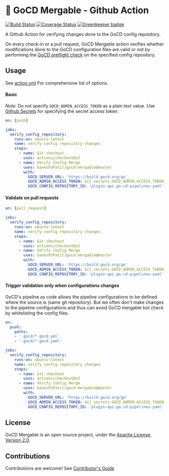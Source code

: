 # 🚀 GoCD Mergable - Github Action

[![Build Status](https://travis-ci.org/GaneshSPatil/gocd-mergable.svg?branch=master)](https://travis-ci.org/GaneshSPatil/gocd-mergable)
[![Coverage Status](https://coveralls.io/repos/github/GaneshSPatil/gocd-mergable/badge.svg)](https://coveralls.io/github/GaneshSPatil/gocd-mergable)
[![Greenkeeper badge](https://badges.greenkeeper.io/GaneshSPatil/gocd-mergable.svg)](https://greenkeeper.io/)

A Github Action for verifying changes done to the GoCD config repository. 

On every check-in or a pull request, GoCD Mergable action verifies whether modifications done to the GoCD configuration files are valid or not by performing the [GoCD preflight check](https://api.gocd.org/current/#preflight-check-of-config-repo-configurations) on the specified config repository.  


## Usage

See [action.yml](https://github.com/actions/gocd-mergable/blob/master/action.yml) For comprehensive list of options.

#### Basic 

*Note:* Do not specify `GOCD_ADMIN_ACCESS_TOKEN` as a plain text value. 
Use [Github Secrets](https://help.github.com/en/actions/automating-your-workflow-with-github-actions/creating-and-using-encrypted-secrets) for specifying the secret access token.

```yaml
on: [push]

jobs:
  verify_config_repository:
    runs-on: ubuntu-latest
    name: verify config repository changes
    steps:
      - name: Git checkout
        uses: actions/checkout@v2
      - name: Verify Config Merge
        uses: GaneshSPatil/gocd-mergable@master
        with:
          GOCD_SERVER_URL: 'https://build.gocd.org/go'
          GOCD_ADMIN_ACCESS_TOKEN: ${{ secrets.GOCD_ADMIN_ACCESS_TOKEN }}
          GOCD_CONFIG_REPOSITORY_ID: 'plugin-api.go.cd-pipelines-yaml'
```

#### Validate on pull requests

```yaml
on: [pull_request]

jobs:
  verify_config_repository:
    runs-on: ubuntu-latest
    name: verify config repository changes
    steps:
      - name: Git checkout
        uses: actions/checkout@v2
      - name: Verify Config Merge
        uses: GaneshSPatil/gocd-mergable@master
        with:
          GOCD_SERVER_URL: 'https://build.gocd.org/go'
          GOCD_ADMIN_ACCESS_TOKEN: ${{ secrets.GOCD_ADMIN_ACCESS_TOKEN }}
          GOCD_CONFIG_REPOSITORY_ID: 'plugin-api.go.cd-pipelines-yaml'
```

#### Trigger validation only when configurations changes

GoCD's pipeline as code allows the pipeline configurations to be defined where the source is (same git repository).
But we often don't make changes to the pipeline configurations and thus can avoid GoCD mergable bot check by whitelisting the config files. 

```yaml
on:
  push:
    paths:
    - '.gocd/*.gocd.yml'
    - '.gocd/*.gocd.yaml'

jobs:
  verify_config_repository:
    runs-on: ubuntu-latest
    name: verify config repository changes
    steps:
      - name: Git checkout
        uses: actions/checkout@v2
      - name: Verify Config Merge
        uses: GaneshSPatil/gocd-mergable@master
        with:
          GOCD_SERVER_URL: 'https://build.gocd.org/go'
          GOCD_ADMIN_ACCESS_TOKEN: ${{ secrets.GOCD_ADMIN_ACCESS_TOKEN }}
          GOCD_CONFIG_REPOSITORY_ID: 'plugin-api.go.cd-pipelines-yaml'
```

## License

GoCD Mergable is an open source project, under the [Apache License, Version 2.0](https://www.apache.org/licenses/LICENSE-2.0).

## Contributions
Contributions are welcome! See [Contributor's Guide](contributors.md)
